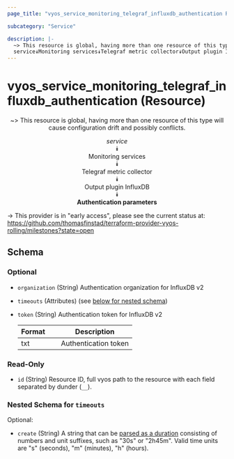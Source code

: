 ```yaml
---
page_title: "vyos_service_monitoring_telegraf_influxdb_authentication Resource - vyos"

subcategory: "Service"

description: |- 
  ~> This resource is global, having more than one resource of this type will cause configuration drift and possibly conflicts.
  service⯯Monitoring services⯯Telegraf metric collector⯯Output plugin InfluxDB⯯Authentication parameters
---
```


# vyos_service_monitoring_telegraf_influxdb_authentication (Resource)
<center>

~> This resource is global, having more than one resource of this type will cause configuration drift and possibly conflicts.

*service*  
⯯  
Monitoring services  
⯯  
Telegraf metric collector  
⯯  
Output plugin InfluxDB  
⯯  
**Authentication parameters**


</center>

-> This provider is in "early access", please see the current status at: https://github.com/thomasfinstad/terraform-provider-vyos-rolling/milestones?state=open

## Schema

### Optional

- `organization` (String) Authentication organization for InfluxDB v2
- `timeouts` (Attributes) (see [below for nested schema](#nestedatt--timeouts))
- `token` (String) Authentication token for InfluxDB v2

    |Format  &emsp;|Description           |
    |----------|------------------------|
    |txt     &emsp;|Authentication token  |

### Read-Only

- `id` (String) Resource ID, full vyos path to the resource with each field separated by dunder (`__`).

<a id="nestedatt--timeouts"></a>
### Nested Schema for `timeouts`

Optional:

- `create` (String) A string that can be [parsed as a duration](https://pkg.go.dev/time#ParseDuration) consisting of numbers and unit suffixes, such as &#34;30s&#34; or &#34;2h45m&#34;. Valid time units are &#34;s&#34; (seconds), &#34;m&#34; (minutes), &#34;h&#34; (hours).  
